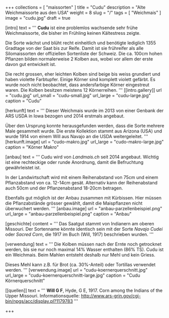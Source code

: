 +++
collections = [ "maissorten" ]
title = "Cudu"
description = "Alte Weichmaissorte aus den USA"
weight = 8
slug = "/"
tags = [ "Weichmais" ]
image = "cudu.jpg"
draft = true

[intro]
  text = '''
**Cudu** ist eine problemlos wachsende sehr frühe Weichmaissorte, die bisher im Frühling keinen Kältestress zeigte.

Die Sorte wächst und blüht recht einheitlich und benötigte lediglich 1355 Gradtage von der Saat bis zur Reife. Damit ist sie frühreifer als alle Silomaissorten der offiziellen Sortenliste der Schweiz. Die ca. 100cm hohen Pflanzen bilden normalerweise 2 Kolben aus, wobei vor allem der erste davon gut entwickelt ist.

Die recht grossen, eher leichten Kolben sind beige bis weiss grundiert und haben violette Farbtupfer. Einige Körner sind komplett violett gefärbt. Es wurde noch nicht beobachtet, dass andersfarbige Körner eingestreut waren. Die Kolben besitzen meistens 12 Körnerreihen.
'''
  [[intro.gallery]]
    url = "cudu.jpg"
    url_small = "cudu-small.jpg"
    url_large = "cudu-large.jpg"
    caption = "Cudu"


[herkunft]
  text = '''
Dieser Weichmais wurde im 2013 von einer Genbank der ARS USDA in Iowa bezogen und 2014 erstmals angebaut.

Über den Ursprung konnte herausgefunden werden, dass die Sorte mehrere Male gesammelt wurde. Die erste Kollektion stammt aus Arizona (USA) und wurde 1914 von einem Will aus Navajo an die USDA weitergeleitet.
'''
  [herkunft.image]
    url = "cudo-makro.jpg"
    url_large = "cudo-makro-large.jpg"
    caption = "Körner Makro"


[anbau]
  text = '''
Cudu wird von *Landmais.ch* seit 2014 angebaut. Wichtig ist eine rechteckige oder runde Anordnung, damit die Befruchtung gewährleistet ist.

In der Landwirtschaft wird mit einem Reihenabstand von 75cm und einem Pflanzabstand von ca. 12-14cm gesät. Alternativ kann der Reihenabstand auch 50cm und der Pflanzenabstand 18-20cm betragen.

Ebenfalls gut möglich ist der Anbau zusammen mit Kürbissen. Hier müssen die Pflanzabstände grösser gewählt, damit die Maispflanzen nicht überwuchert werden.
'''
  [anbau.image]
    url = "anbau-parzellenbeispiel.png"
    url_large = "anbau-parzellenbeispiel.png"
    caption = "Anbau"


[geschichte]
  content = '''
Das Saatgut stammt von Indianern am oberen Missouri. Der Sortenname könnte identisch sein mit der Sorte *Navajo Cudei* oder *Sacred Corn*, die 1917 im Buch (Will, 1917) beschrieben wurden.
'''


[verwendung]
  text = '''
Die Kolben müssen nach der Ernte noch getrocknet werden, bis sie nur noch maximal 14% Wasser enthalten (86% TS). Cudu ist ein Weichmais. Beim Mahlen entsteht deshalb nur Mehl und kein Griess.

Dieses Mehl kann z.B. für Brot (ca. 30%-Anteil) oder Tortillas verwendet werden.
'''
  [verwendung.image]
    url = "cudu-koernerquerschnitt.jpg"
    url_large = "cudu-koernerquerschnitt-large.jpg"
    caption = "Cudu Körnerquerschnitt"


[[quellen]]
  text = '''
**Will G F**, Hyde, G E, 1917. Corn among the Indians of the Upper Missouri. Informationsquelle: http://www.ars-grin.gov/cgi-bin/npgs/acc/display.pl?1179783
'''

+++
